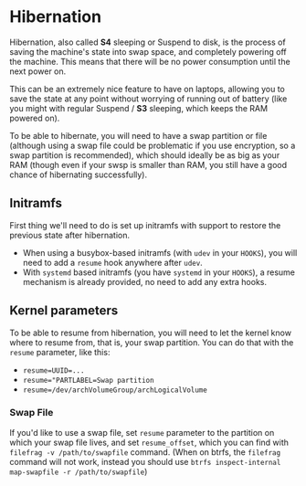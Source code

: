 # Hibernation

Hibernation, also called **S4** sleeping or Suspend to disk, is the process of saving the machine's state into swap
space, and completely powering off the machine. This means that there will be no power consumption until the next
power on.

This can be an extremely nice feature to have on laptops, allowing you to save the state at any point without
worrying of running out of battery (like you might with regular Suspend / **S3** sleeping, which keeps the RAM
powered on).

To be able to hibernate, you will need to have a swap partition or file (although using a swap file could be
problematic if you use encryption, so a swap partition is recommended), which should ideally be as big as your RAM
(though even if your swsp is smaller than RAM, you still have a good chance of hibernating successfully).

## Initramfs

First thing we'll need to do is set up initramfs with support to restore the previous state after hibernation.

- When using a busybox-based initramfs (with `udev` in your `HOOKS`), you will need to add a `resume` hook anywhere
  after `udev`.
- With `systemd` based initramfs (you have `systemd` in your `HOOKS`), a resume mechanism is already provided, no
  need to add any extra hooks.

## Kernel parameters

To be able to resume from hibernation, you will need to let the kernel know where to resume from, that is, your swap
partition. You can do that with the `resume` parameter, like this:

- `resume=UUID=...`
- `resume="PARTLABEL=Swap partition`
- `resume=/dev/archVolumeGroup/archLogicalVolume`

### Swap File

If you'd like to use a swap file, set `resume` parameter to the partition on which your swap file lives, and set
`resume_offset`, which you can find with `filefrag -v /path/to/swapfile` command. (When on btrfs, the `filefrag`
command will not work, instead you should use `btrfs inspect-internal map-swapfile -r /path/to/swapfile`)
